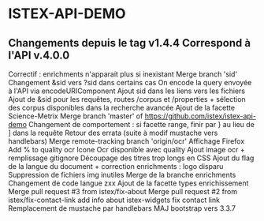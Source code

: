 ISTEX-API-DEMO
=============
Changements depuis le tag v1.4.4
Correspond à l'API v.4.0.0
-------------
 Correctif : enrichments n'apparait plus si inexistant
Merge branch 'sid'
Changement &sid vers ?sid dans certains cas
On encode la query envoyée à l'API via encodeURIComponent
Ajout sid dans les liens vers les fichiers
Ajout de &sid pour les requêtes, routes /corpus et /properties + sélection des corpus disponibles dans la recherche avancée
Ajout de la facette Science-Metrix
Merge branch 'master' of https://github.com/istex/istex-api-demo
Changement de comportement : si facette range, finir par } au lieu de ] dans la requête
Retour des errata (suite à modif mustache vers handlebars)
Merge remote-tracking branch 'origin/ocr'
Affichage Firefox
Add % to quality ocr
Icone Ocr disponible avec quality
Ajout image ocr + remplissage gitignore
Découpage des titres trop longs en CSS
Ajout du flag de la langue du document + correction enrichments : logo disparu
Suppression de fichiers img inutiles
Merge de la branche enrichments
Changement de code langue zxx
Ajout de la facette types enrichissement
Merge pull request #3 from istex/fix-about
Merge pull request #2 from istex/fix-contact-link
add info about istex-widgets
fix contact link
Remplacement de mustache par handlebars
MAJ bootstrap vers 3.3.7

